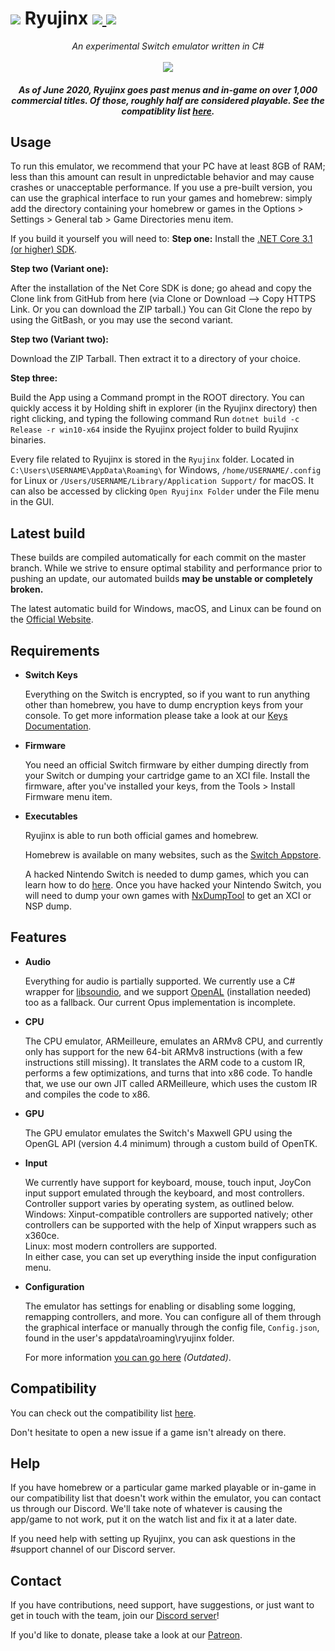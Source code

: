 
<h1>
    <img src="https://i.imgur.com/G6Mleco.png"> Ryujinx
    <a href="https://ci.appveyor.com/project/gdkchan/ryujinx?branch=master" target="_blank">
        <img src="https://ci.appveyor.com/api/projects/status/ssg4jwu6ve3k594s/branch/master?svg=true">
    </a>
    <a href="https://discord.gg/N2FmfVc">
        <img src="https://img.shields.io/discord/410208534861447168.svg">
    </a>
</h1>

<p align="center">
    <i>An experimental Switch emulator written in C#</i><br />
    <br />
    <img src="https://i.imgur.com/JDLmXJ6.png">
</p>

<h5 align="center">
    As of June 2020, Ryujinx goes past menus and in-game on over 1,000 commercial titles. Of those, roughly half are considered playable. See the compatiblity list <a href="https://github.com/Ryujinx/Ryujinx-Games-List/issues" target="_blank">here</a>.
</h5>

## Usage

To run this emulator, we recommend that your PC have at least 8GB of RAM; less than this amount can result in unpredictable behavior and may cause crashes or unacceptable performance.
If you use a pre-built version, you can use the graphical interface to run your games and homebrew: simply add the directory containing your homebrew or games in the Options > Settings > General tab > Game Directories menu item.

If you build it yourself you will need to:
**Step one:** Install the [.NET Core 3.1 (or higher) SDK](https://dotnet.microsoft.com/download/dotnet-core).

**Step two (Variant one):**

After the installation of the Net Core SDK is done; go ahead and copy the Clone link from GitHub from here (via Clone or Download --> Copy HTTPS Link. Or you can download the ZIP tarball.) You can Git Clone the repo by using the GitBash, or you may use the second variant.

**Step two (Variant two):**

Download the ZIP Tarball. Then extract it to a directory of your choice.

**Step three:**

Build the App using a Command prompt in the ROOT directory. You can quickly access it by Holding shift in explorer (in the Ryujinx directory) then right clicking, and typing the following command
Run `dotnet build -c Release -r win10-x64` inside the Ryujinx project folder to build Ryujinx binaries.

Every file related to Ryujinx is stored in the `Ryujinx` folder. Located in `C:\Users\USERNAME\AppData\Roaming\` for Windows, `/home/USERNAME/.config` for Linux or `/Users/USERNAME/Library/Application Support/` for macOS. It can also be accessed by clicking `Open Ryujinx Folder` under the File menu in the GUI.

## Latest build

These builds are compiled automatically for each commit on the master branch. While we strive to ensure optimal stability and performance prior to pushing an update, our automated builds **may be unstable or completely broken.**

The latest automatic build for Windows, macOS, and Linux can be found on the [Official Website](https://ryujinx.org/download).

## Requirements

 - **Switch Keys**

   Everything on the Switch is encrypted, so if you want to run anything other than homebrew, you have to dump encryption keys from your console. To get more information please take a look at our [Keys Documentation](KEYS.md).

 - **Firmware**
    
    You need an official Switch firmware by either dumping directly from your Switch or dumping your cartridge game to an XCI file. Install the firmware, after you've installed your keys, from the Tools > Install Firmware menu item.

 - **Executables**

   Ryujinx is able to run both official games and homebrew.

   Homebrew is available on many websites, such as the [Switch Appstore](https://www.switchbru.com/appstore/).

   A hacked Nintendo Switch is needed to dump games, which you can learn how to do [here](https://nh-server.github.io/switch-guide/). Once you have hacked your Nintendo Switch, you will need to dump your own games with [NxDumpTool](https://github.com/DarkMatterCore/nxdumptool/releases) to get an XCI or NSP dump.

## Features

 - **Audio**

   Everything for audio is partially supported. We currently use a C# wrapper for [libsoundio](http://libsound.io/), and we support [OpenAL](https://openal.org/downloads/OpenAL11CoreSDK.zip) (installation needed) too as a fallback. Our current Opus implementation is incomplete.

- **CPU**

  The CPU emulator, ARMeilleure, emulates an ARMv8 CPU, and currently only has support for the new 64-bit ARMv8 instructions (with a few instructions still missing). It translates the ARM code to a custom IR, performs a few optimizations, and turns that into x86 code. To handle that, we use our own JIT called ARMeilleure, which uses the custom IR and compiles the code to x86.

- **GPU**

  The GPU emulator emulates the Switch's Maxwell GPU using the OpenGL API (version 4.4 minimum) through a custom build of OpenTK.

- **Input**

   We currently have support for keyboard, mouse, touch input, JoyCon input support emulated through the keyboard, and most controllers. Controller support varies by operating system, as outlined below.  
   Windows: Xinput-compatible controllers are supported natively; other controllers can be supported with the help of Xinput wrappers such as x360ce.  
   Linux: most modern controllers are supported.  
   In either case, you can set up everything inside the input configuration menu.

- **Configuration**

   The emulator has settings for enabling or disabling some logging, remapping controllers, and more. You can configure all of them through the graphical interface or manually through the config file, `Config.json`, found in the user's appdata\roaming\ryujinx folder.

   For more information [you can go here](CONFIG.md) *(Outdated)*.

## Compatibility

You can check out the compatibility list [here](https://github.com/Ryujinx/Ryujinx-Games-List/issues).

Don't hesitate to open a new issue if a game isn't already on there.

## Help

If you have homebrew or a particular game marked playable or in-game in our compatibility list that doesn't work within the emulator, you can contact us through our Discord. We'll take note of whatever is causing the app/game to not work, put it on the watch list and fix it at a later date.

If you need help with setting up Ryujinx, you can ask questions in the #support channel of our Discord server.

## Contact

If you have contributions, need support, have suggestions, or just want to get in touch with the team, join our [Discord server](https://discord.gg/N2FmfVc)!

If you'd like to donate, please take a look at our [Patreon](https://www.patreon.com/ryujinx).
